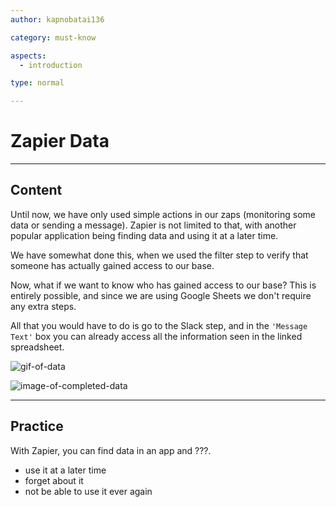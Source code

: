 ```yaml
---
author: kapnobatai136

category: must-know

aspects:
  - introduction

type: normal

---
```


# Zapier Data

---
## Content

Until now, we have only used simple actions in our zaps (monitoring some data or sending a message). Zapier is not limited to that, with another popular application being finding data and using it at a later time.

We have somewhat done this, when we used the filter step to verify that someone has actually gained access to our base.

Now, what if we want to know who has gained access to our base? This is entirely possible, and since we are using Google Sheets we don't require any extra steps.

All that you would have to do is go to the Slack step, and in the `'Message Text'` box you can already access all the information seen in the linked spreadsheet.

![gif-of-data](#)

![image-of-completed-data](https://img.enkipro.com/936b5a4e98e90a855f51334425e4fd5f.png)

---
## Practice

With Zapier, you can find data in an app and ???.

* use it at a later time
* forget about it
* not be able to use it ever again